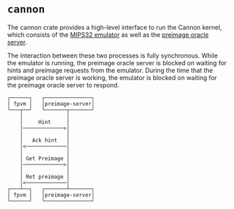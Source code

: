 # `cannon`

The cannon crate provides a high-level interface to run the Cannon kernel, which consists of the [MIPS32 emulator][fpvm]
as well as the [preimage oracle server][preimage-oracle].

The interaction between these two processes is fully synchronous. While the emulator is running, the preimage oracle
server is blocked on waiting for hints and preimage requests from the emulator. During the time that the preimage oracle server
is working, the emulator is blocked on waiting for the preimage oracle server to respond.

```text
┌──────┐   ┌───────────────┐
│ fpvm │   │preimage-server│
└───┬──┘   └───────┬───────┘
    │              │
    │     Hint     │
    │─────────────>│
    │              │
    │   Ack hint   │
    │<─────────────│
    │              │
    │ Get Preimage │
    │─────────────>│
    │              │
    │ Ret preimage │
    │<─────────────│
┌───┴──┐   ┌───────┴───────┐
│ fpvm │   │preimage-server│
└──────┘   └───────────────┘
```

[fpvm]: ../fpvm
[preimage-oracle]: ../preimage-oracle
